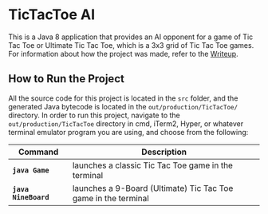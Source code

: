 # TicTacToe AI

This is a Java 8 application that provides an AI opponent for a game of Tic Tac Toe or Ultimate
Tic Tac Toe, which is a 3x3 grid of Tic Tac Toe games. For information about how the project was
made, refer to the [Writeup][1].

## How to Run the Project

All the source code for this project is located in the `src` folder, and the generated Java
bytecode is located in the `out/production/TicTacToe/` directory. In order to run this project,
navigate to the `out/production/TicTacToe` directory in cmd, iTerm2, Hyper, or whatever
terminal emulator program you are using, and choose from the following:

Command | Description
------- | -----------
**`java Game`** | launches a classic Tic Tac Toe game in the terminal
**`java NineBoard`** | launches a 9-Board (Ultimate) Tic Tac Toe game in the terminal


[1]: ./Writeup.md